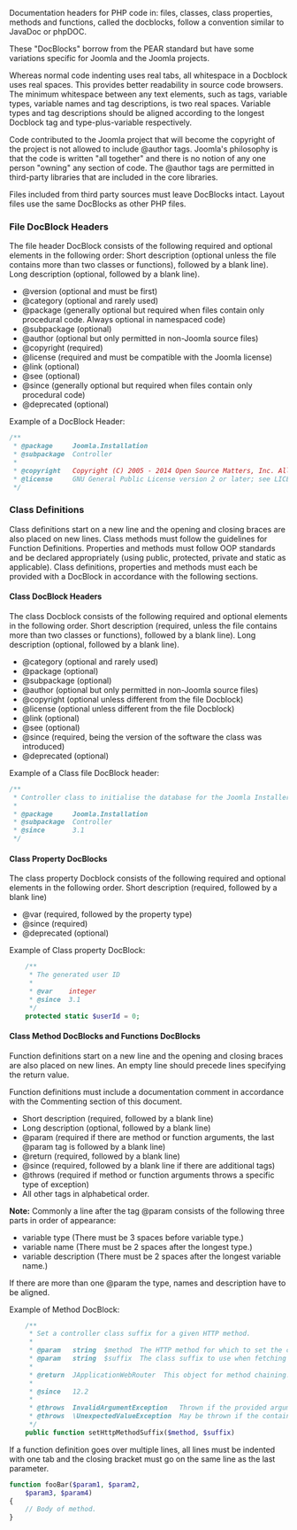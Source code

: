 Documentation headers for PHP code in: files, classes, class properties, methods and functions, called the docblocks, follow a convention similar to JavaDoc or phpDOC.

These "DocBlocks" borrow from the PEAR standard but have some variations specific for Joomla and the Joomla projects.

Whereas normal code indenting uses real tabs, all whitespace in a Docblock uses real spaces. This provides better readability in source code browsers. The minimum whitespace between any text elements, such as tags, variable types, variable names and tag descriptions, is two real spaces. Variable types and tag descriptions should be aligned according to the longest Docblock tag and type-plus-variable respectively.

Code contributed to the Joomla project that will become the copyright of the project is not allowed to include \@author tags. Joomla's philosophy is that the code is written "all together" and there is no notion of any one person "owning" any section of code. The \@author tags are permitted in third-party libraries that are included in the core libraries.

Files included from third party sources must leave DocBlocks intact. Layout files use the same DocBlocks as other PHP files.

### File DocBlock Headers
The file header DocBlock consists of the following required and optional elements in the following order:
Short description (optional unless the file contains more than two classes or functions), followed by a blank line). Long description (optional, followed by a blank line).

* \@version (optional and must be first)
* \@category (optional and rarely used)
* \@package (generally optional but required when files contain only procedural code. Always optional in namespaced code)
* \@subpackage (optional)
* \@author (optional but only permitted in non-Joomla source files)
* \@copyright (required)
* \@license (required and must be compatible with the Joomla license)
* \@link (optional)
* \@see (optional)
* \@since (generally optional but required when files contain only procedural code)
* \@deprecated (optional)

Example of a DocBlock Header:

```php
/**
 * @package     Joomla.Installation
 * @subpackage  Controller
 *
 * @copyright   Copyright (C) 2005 - 2014 Open Source Matters, Inc. All rights reserved.
 * @license     GNU General Public License version 2 or later; see LICENSE.txt
 */
```

### Class Definitions
Class definitions start on a new line and the opening and closing braces are also placed on new lines. Class methods must follow the guidelines for Function Definitions. Properties and methods must follow OOP standards and be declared appropriately (using public, protected, private and static as applicable). Class definitions, properties and methods must each be provided with a DocBlock in accordance with the following sections.

#### Class DocBlock Headers
The class Docblock consists of the following required and optional elements in the following order.
Short description (required, unless the file contains more than two classes or functions), followed by a blank line). Long description (optional, followed by a blank line).

* \@category (optional and rarely used)
* \@package (optional)
* \@subpackage (optional)
* \@author (optional but only permitted in non-Joomla source files)
* \@copyright (optional unless different from the file Docblock)
* \@license (optional unless different from the file Docblock)
* \@link (optional)
* \@see (optional)
* \@since (required, being the version of the software the class was introduced)
* \@deprecated (optional)

Example of a Class file DocBlock header:
```php
/**
 * Controller class to initialise the database for the Joomla Installer.
 *
 * @package     Joomla.Installation
 * @subpackage  Controller
 * @since       3.1
 */
```

#### Class Property DocBlocks
The class property Docblock consists of the following required and optional elements in the following order.
Short description (required, followed by a blank line)

* \@var (required, followed by the property type)
* \@since (required)
* \@deprecated (optional)

Example of Class property DocBlock:

```php
	/**
	 * The generated user ID
	 *
	 * @var    integer
	 * @since  3.1
	 */
	protected static $userId = 0;
```

#### Class Method DocBlocks and Functions DocBlocks
Function definitions start on a new line and the opening and closing braces are also placed on new lines. An empty line should precede lines specifying the return value.

Function definitions must include a documentation comment in accordance with the Commenting section of this document.

* Short description (required, followed by a blank line)
* Long description (optional, followed by a blank line)
* \@param (required if there are method or function arguments, the last @param tag is followed by a blank line)
* \@return (required, followed by a blank line)
* \@since (required, followed by a blank line if there are additional tags)
* \@throws (required if method or function arguments throws a specific type of exception)
* All other tags in alphabetical order.

**Note:**
Commonly a line after the tag \@param consists of the following three parts in order of appearance:
* variable type (There must be 3 spaces before variable type.)
* variable name (There must be 2 spaces after the longest type.)
* variable description (There must be 2 spaces after the longest variable name.)

If there are more than one \@param the type, names and description have to be aligned.

Example of Method DocBlock:
```php
	/**
	 * Set a controller class suffix for a given HTTP method.
	 *
	 * @param   string  $method  The HTTP method for which to set the class suffix.
	 * @param   string  $suffix  The class suffix to use when fetching the controller name for a given request.
	 *
	 * @return  JApplicationWebRouter  This object for method chaining.
	 *
	 * @since   12.2
	 *
	 * @throws  InvalidArgumentException   Thrown if the provided arguments is not of type string.
	 * @throws  \UnexpectedValueException  May be thrown if the container has not been set.
	 */
	public function setHttpMethodSuffix($method, $suffix)
```

If a function definition goes over multiple lines, all lines must be indented with one tab and the closing bracket must go on the same line as the last parameter.

```php
function fooBar($param1, $param2,
    $param3, $param4)
{
    // Body of method.
}
```
